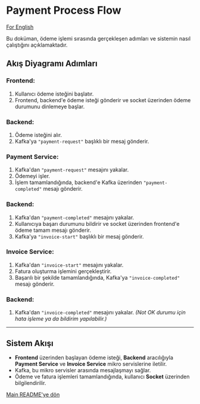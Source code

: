# Payment Process Flow

[For English](README.en.md)

Bu doküman, ödeme işlemi sırasında gerçekleşen adımları ve sistemin nasıl çalıştığını açıklamaktadır.

## Akış Diyagramı Adımları

### Frontend:
1. Kullanıcı ödeme isteğini başlatır.
2. Frontend, backend'e ödeme isteği gönderir ve socket üzerinden ödeme durumunu dinlemeye başlar.

### Backend:
1. Ödeme isteğini alır.
2. Kafka'ya `"payment-request"` başlıklı bir mesaj gönderir.

### Payment Service:
1. Kafka'dan `"payment-request"` mesajını yakalar.
2. Ödemeyi işler.
3. İşlem tamamlandığında, backend'e Kafka üzerinden `"payment-completed"` mesajı gönderir.

### Backend:
1. Kafka'dan `"payment-completed"` mesajını yakalar.
2. Kullanıcıya başarı durumunu bildirir ve socket üzerinden frontend'e ödeme tamam mesajı gönderir.
3. Kafka'ya `"invoice-start"` başlıklı bir mesaj gönderir.

### Invoice Service:
1. Kafka'dan `"invoice-start"` mesajını yakalar.
2. Fatura oluşturma işlemini gerçekleştirir.
3. Başarılı bir şekilde tamamlandığında, Kafka'ya `"invoice-completed"` mesajı gönderir.

### Backend:
1. Kafka'dan `"invoice-completed"` mesajını yakalar. _(Not OK durumu için hata işleme ya da bildirim yapılabilir.)_

---

## Sistem Akışı

- **Frontend** üzerinden başlayan ödeme isteği, **Backend** aracılığıyla **Payment Service** ve **Invoice Service** mikro servislerine iletilir.
- Kafka, bu mikro servisler arasında mesajlaşmayı sağlar.
- Ödeme ve fatura işlemleri tamamlandığında, kullanıcı **Socket** üzerinden bilgilendirilir.

[Main README'ye dön](../README.md)